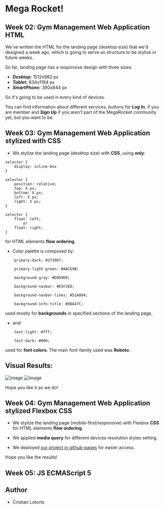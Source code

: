 # Mega Rocket!

## Week 02: Gym Management Web Application HTML
We've written the HTML for the landing page (desktop size) that we'd designed a week ago, which is going to serve as structure to be stylize in future weeks.

So far, landing page has a responsive design with three sizes:

- ***Desktop:*** 1512x982 px
- ***Tablet:*** 834x1194 px
- ***SmartPhone:*** 390x844 px

So it's going to be used in every kind of devices.

You can find information about different services, buttons for ***Log In***, if you are member and ***Sign Up*** if you aren't part of the MegaRocket community yet, but you want to be.

## Week 03: Gym Management Web Application stylized with CSS

- We stylize the landing page (desktop size) with **CSS**, using **only**:

```
selector { 
    display: inline-box
}

selector {
    position: relative;
    top: X px;
    bottom: X px;
    left: X px;
    right: X px;
}

selector {
    float: left;
        or
    float: right;
}
```

for HTML elements **flow ordering**.

- Color palette is composed by:

```
    primary-dark: #373867;

    primary-light-green: #AACE9B;

    background-gray: #D9D9D9;

    background-navbar: #E5F2ED;

    background-navbar-links: #51A884;

    background-info-title: #88A47C;
```
 used mostly for **backgrounds** in specified sections of the landing page, 
 
 - and:

```
    text-light: #fff;

    text-dark: #000;
```
used for **font colors**. The main font-family used was **Roboto**.

## Visual Results:

![image](https://user-images.githubusercontent.com/91099276/229694989-d12f1823-c481-445b-998c-b6c57223bfda.png)
![image](https://user-images.githubusercontent.com/91099276/229695134-da305652-3dc5-44b4-bd61-c81420a38105.png)

Hope you like it as we do!

## Week 04: Gym Management Web Application stylized Flexbox CSS

- We stylize the landing page (mobile-first/responsive) with Flexbox **CSS** for HTML elements **flow ordering**.

- We applied **media query** for different devices resolution styles setting.

- We deployed [our project in github-pages](https://cristianlotorto.github.io/BaSP-M2023/Week-04/index.html) for easier access.

Hope you like the results!


## Week 05: JS ECMAScript 5


## Author
- Cristian Lotorto
 